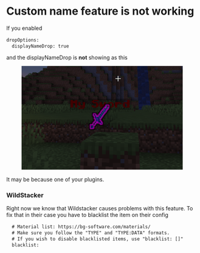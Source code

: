 # Custom name feature is not working

If you enabled&#x20;

```
dropOptions:
  displayNameDrop: true
```

and the displayNameDrop is **not** showing as this

<figure><img src="../../../.gitbook/assets/image (304).png" alt=""><figcaption></figcaption></figure>

It may be because one of your plugins.

### WildStacker

Right now we know that Wildstacker causes problems with this feature. To fix that in their case you have to blacklist the item on their config

```
  # Material list: https://bg-software.com/materials/
  # Make sure you follow the "TYPE" and "TYPE:DATA" formats.
  # If you wish to disable blacklisted items, use "blacklist: []"
  blacklist: 
```

